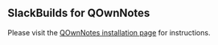 ## SlackBuilds for QOwnNotes

Please visit the [QOwnNotes installation page](http://www.qownnotes.org/installation#Slackware) for instructions.
